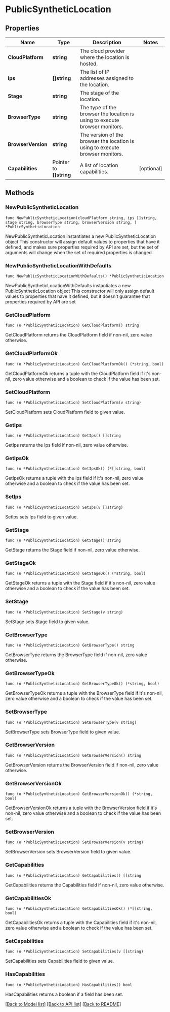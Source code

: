 # PublicSyntheticLocation

## Properties

Name | Type | Description | Notes
------------ | ------------- | ------------- | -------------
**CloudPlatform** | **string** | The cloud provider where the location is hosted. | 
**Ips** | **[]string** | The list of IP addresses assigned to the location. | 
**Stage** | **string** | The stage of the location. | 
**BrowserType** | **string** | The type of the browser the location is using to execute browser monitors. | 
**BrowserVersion** | **string** | The version of the browser the location is using to execute browser monitors. | 
**Capabilities** | Pointer to **[]string** | A list of location capabilities. | [optional] 

## Methods

### NewPublicSyntheticLocation

`func NewPublicSyntheticLocation(cloudPlatform string, ips []string, stage string, browserType string, browserVersion string, ) *PublicSyntheticLocation`

NewPublicSyntheticLocation instantiates a new PublicSyntheticLocation object
This constructor will assign default values to properties that have it defined,
and makes sure properties required by API are set, but the set of arguments
will change when the set of required properties is changed

### NewPublicSyntheticLocationWithDefaults

`func NewPublicSyntheticLocationWithDefaults() *PublicSyntheticLocation`

NewPublicSyntheticLocationWithDefaults instantiates a new PublicSyntheticLocation object
This constructor will only assign default values to properties that have it defined,
but it doesn't guarantee that properties required by API are set

### GetCloudPlatform

`func (o *PublicSyntheticLocation) GetCloudPlatform() string`

GetCloudPlatform returns the CloudPlatform field if non-nil, zero value otherwise.

### GetCloudPlatformOk

`func (o *PublicSyntheticLocation) GetCloudPlatformOk() (*string, bool)`

GetCloudPlatformOk returns a tuple with the CloudPlatform field if it's non-nil, zero value otherwise
and a boolean to check if the value has been set.

### SetCloudPlatform

`func (o *PublicSyntheticLocation) SetCloudPlatform(v string)`

SetCloudPlatform sets CloudPlatform field to given value.


### GetIps

`func (o *PublicSyntheticLocation) GetIps() []string`

GetIps returns the Ips field if non-nil, zero value otherwise.

### GetIpsOk

`func (o *PublicSyntheticLocation) GetIpsOk() (*[]string, bool)`

GetIpsOk returns a tuple with the Ips field if it's non-nil, zero value otherwise
and a boolean to check if the value has been set.

### SetIps

`func (o *PublicSyntheticLocation) SetIps(v []string)`

SetIps sets Ips field to given value.


### GetStage

`func (o *PublicSyntheticLocation) GetStage() string`

GetStage returns the Stage field if non-nil, zero value otherwise.

### GetStageOk

`func (o *PublicSyntheticLocation) GetStageOk() (*string, bool)`

GetStageOk returns a tuple with the Stage field if it's non-nil, zero value otherwise
and a boolean to check if the value has been set.

### SetStage

`func (o *PublicSyntheticLocation) SetStage(v string)`

SetStage sets Stage field to given value.


### GetBrowserType

`func (o *PublicSyntheticLocation) GetBrowserType() string`

GetBrowserType returns the BrowserType field if non-nil, zero value otherwise.

### GetBrowserTypeOk

`func (o *PublicSyntheticLocation) GetBrowserTypeOk() (*string, bool)`

GetBrowserTypeOk returns a tuple with the BrowserType field if it's non-nil, zero value otherwise
and a boolean to check if the value has been set.

### SetBrowserType

`func (o *PublicSyntheticLocation) SetBrowserType(v string)`

SetBrowserType sets BrowserType field to given value.


### GetBrowserVersion

`func (o *PublicSyntheticLocation) GetBrowserVersion() string`

GetBrowserVersion returns the BrowserVersion field if non-nil, zero value otherwise.

### GetBrowserVersionOk

`func (o *PublicSyntheticLocation) GetBrowserVersionOk() (*string, bool)`

GetBrowserVersionOk returns a tuple with the BrowserVersion field if it's non-nil, zero value otherwise
and a boolean to check if the value has been set.

### SetBrowserVersion

`func (o *PublicSyntheticLocation) SetBrowserVersion(v string)`

SetBrowserVersion sets BrowserVersion field to given value.


### GetCapabilities

`func (o *PublicSyntheticLocation) GetCapabilities() []string`

GetCapabilities returns the Capabilities field if non-nil, zero value otherwise.

### GetCapabilitiesOk

`func (o *PublicSyntheticLocation) GetCapabilitiesOk() (*[]string, bool)`

GetCapabilitiesOk returns a tuple with the Capabilities field if it's non-nil, zero value otherwise
and a boolean to check if the value has been set.

### SetCapabilities

`func (o *PublicSyntheticLocation) SetCapabilities(v []string)`

SetCapabilities sets Capabilities field to given value.

### HasCapabilities

`func (o *PublicSyntheticLocation) HasCapabilities() bool`

HasCapabilities returns a boolean if a field has been set.


[[Back to Model list]](../README.md#documentation-for-models) [[Back to API list]](../README.md#documentation-for-api-endpoints) [[Back to README]](../README.md)


